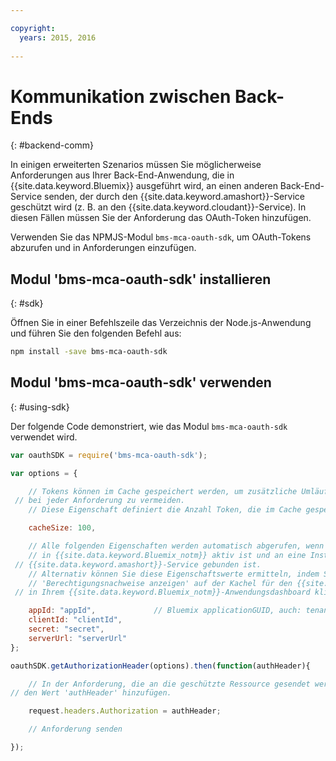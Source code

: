 ```yaml
---

copyright:
  years: 2015, 2016
  
---
```


# Kommunikation zwischen Back-Ends
{: #backend-comm}

In einigen erweiterten Szenarios müssen Sie möglicherweise Anforderungen aus Ihrer Back-End-Anwendung, die in {{site.data.keyword.Bluemix}} ausgeführt wird, an einen anderen Back-End-Service senden, der durch den {{site.data.keyword.amashort}}-Service geschützt wird (z. B. an den {{site.data.keyword.cloudant}}-Service). In diesen Fällen müssen Sie der Anforderung das OAuth-Token hinzufügen.

Verwenden Sie das NPMJS-Modul `bms-mca-oauth-sdk`, um OAuth-Tokens abzurufen und in Anforderungen einzufügen.

## Modul 'bms-mca-oauth-sdk' installieren
{: #sdk}

Öffnen Sie in einer Befehlszeile das Verzeichnis der Node.js-Anwendung und führen Sie den folgenden Befehl aus:

```Bash
npm install -save bms-mca-oauth-sdk
```

## Modul 'bms-mca-oauth-sdk' verwenden
{: #using-sdk}

Der folgende Code demonstriert, wie das Modul `bms-mca-oauth-sdk` verwendet wird.


``` JavaScript
var oauthSDK = require('bms-mca-oauth-sdk');

var options = {

	// Tokens können im Cache gespeichert werden, um zusätzliche Umläufe
 // bei jeder Anforderung zu vermeiden.
	// Diese Eigenschaft definiert die Anzahl Token, die im Cache gespeichert werden. 

	cacheSize: 100,

	// Alle folgenden Eigenschaften werden automatisch abgerufen, wenn Ihre Node.js
	// in {{site.data.keyword.Bluemix_notm}} aktiv ist und an eine Instanz des
 // {{site.data.keyword.amashort}}-Service gebunden ist.
	// Alternativ können Sie diese Eigenschaftswerte ermitteln, indem Sie auf
	// 'Berechtigungsnachweise anzeigen' auf der Kachel für den {{site.data.keyword.amashort}}-Service
 // in Ihrem {{site.data.keyword.Bluemix_notm}}-Anwendungsdashboard klicken. 

	appId: "appId",				// Bluemix applicationGUID, auch: tenantId
	clientId: "clientId",			
	secret: "secret",
	serverUrl: "serverUrl"
};

oauthSDK.getAuthorizationHeader(options).then(function(authHeader){

	// In der Anforderung, die an die geschützte Ressource gesendet werden soll,
// den Wert 'authHeader' hinzufügen.

	request.headers.Authorization = authHeader;

	// Anforderung senden

});

```
